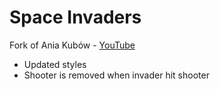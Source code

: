# Space Invaders

Fork of Ania Kubów - [YouTube](https://www.youtube.com/watch?v=s6LrpUTQQn0)

- Updated styles
- Shooter is removed when invader hit shooter
